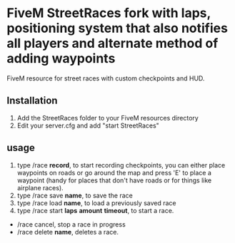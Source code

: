 # FiveM StreetRaces fork with laps, positioning system that also notifies all players and alternate method of adding waypoints

FiveM resource for street races with custom checkpoints and HUD.

## Installation

1. Add the StreetRaces folder to your FiveM resources directory
2. Edit your server.cfg and add "start StreetRaces"

## usage

1. type /race **record**, to start recording checkpoints, you can either place waypoints on roads or go around the map and press 'E' to place a waypoint (handy for places that don't have roads or for things like airplane races).
2. type /race save **name**, to save the race
3. type /race load **name**, to load a previously saved race
4. type /race start **laps** **amount** **timeout**, to start a race.

- /race cancel, stop a race in progress
- /race delete **name**, deletes a race.
